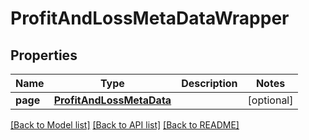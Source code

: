 # ProfitAndLossMetaDataWrapper

## Properties
Name | Type | Description | Notes
------------ | ------------- | ------------- | -------------
**page** | [**ProfitAndLossMetaData**](ProfitAndLossMetaData.md) |  | [optional] 

[[Back to Model list]](../README.md#documentation-for-models) [[Back to API list]](../README.md#documentation-for-api-endpoints) [[Back to README]](../README.md)

